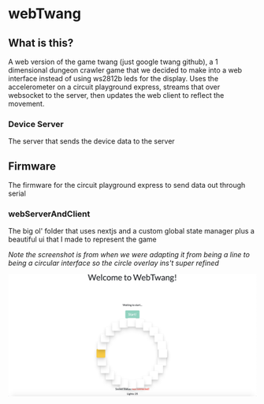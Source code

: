 # webTwang

## What is this?

A web version of the game twang (just google twang github), a 1 dimensional dungeon crawler game that we decided to make into a web interface instead of using ws2812b leds for the display. Uses the accelerometer on a circuit playground express, streams that over websocket to the server, then updates the web client to reflect the movement.

### Device Server

The server that sends the device data to the server

## Firmware

The firmware for the circuit playground express to send data out through serial

### webServerAndClient

The big ol' folder that uses nextjs and a custom global state manager plus a beautiful ui that I made to represent the game

_Note the screenshot is from when we were adapting it from being a line to being a circular interface so the circle overlay ins't super refined_

![Screenshots](https://github.com/danthegoodman1/webTwang/blob/master/screenshot.png)
